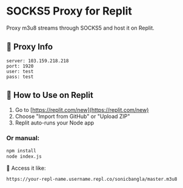 # SOCKS5 Proxy for Replit

Proxy m3u8 streams through SOCKS5 and host it on Replit.

## 🧦 Proxy Info
```
server: 103.159.218.218
port: 1920
user: test
pass: test
```

## 🚀 How to Use on Replit

1. Go to [https://replit.com/new](https://replit.com/new)
2. Choose "Import from GitHub" or "Upload ZIP"
3. Replit auto-runs your Node app

### Or manual:
```bash
npm install
node index.js
```

🧪 Access it like:
```
https://your-repl-name.username.repl.co/sonicbangla/master.m3u8
```